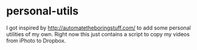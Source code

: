 # personal-utils

I got inspired by http://automatetheboringstuff.com/ to add some personal utilities of my own. Right now this just contains a script to copy my videos from iPhoto to Dropbox.
